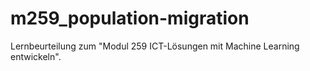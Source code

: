 # m259_population-migration
Lernbeurteilung zum "Modul 259 ICT-Lösungen mit Machine Learning entwickeln". 

